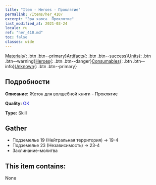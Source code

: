 ```yaml
---
title: "Item - Heroes - Проклятие"
permalink: /Items/her_410/
excerpt: "Эра хаоса  Проклятие"
last_modified_at: 2021-03-24
locale: ru
ref: "her_410.md"
toc: false
classes: wide
---
```

 [Materials](/ru/Items/){: .btn .btn--primary}[Artifacts](/ru/Items/Artifacts/){: .btn .btn--success}[Units](/ru/Items/Units/){: .btn .btn--warning}[Heroes](/ru/Items/Heroes/){: .btn .btn--danger}[Consumables](/ru/Items/Consumables/){: .btn .btn--info}[Unknown](/ru/Items/Unknown/){: .btn .btn--primary}

## Подробности
 **Описание:** Жетон для волшебной книги - Проклятие

 **Quality:** <span style="color: #0000CD">OK</span>

 **Type:** Skill

## Gather

*    Подземелье 19 (Нейтральная территория) -> 19-4 
*    Подземелье 23 (Независимость) -> 23-4 
*    Заклинание-молитва 

## This item contains:

  None

